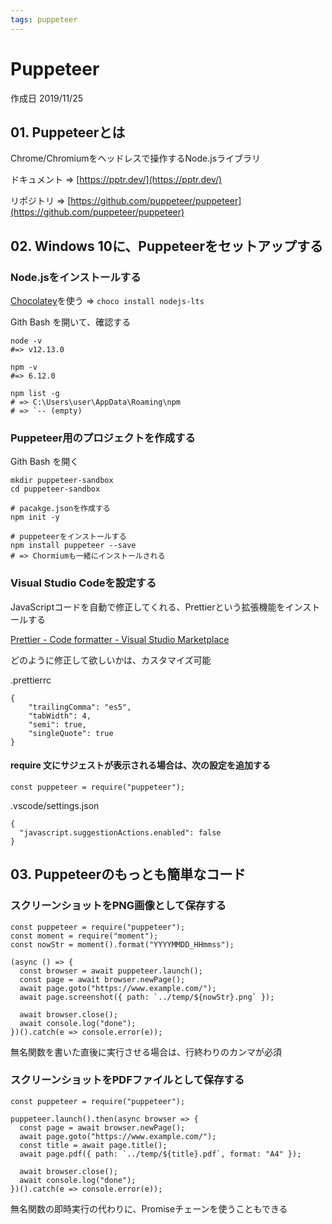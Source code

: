 ```yaml
---
tags: puppeteer
---
```


# Puppeteer

作成日 2019/11/25

## 01. Puppeteerとは

Chrome/Chromiumをヘッドレスで操作するNode.jsライブラリ

ドキュメント => [https://pptr.dev/](https://pptr.dev/)

リポジトリ => [https://github.com/puppeteer/puppeteer](https://github.com/puppeteer/puppeteer)

## 02. Windows 10に、Puppeteerをセットアップする

### Node.jsをインストールする

[Chocolatey](https://chocolatey.org/)を使う => `choco install nodejs-lts`

Gith Bash を開いて、確認する

```bash=
node -v
#=> v12.13.0

npm -v
#=> 6.12.0

npm list -g
# => C:\Users\user\AppData\Roaming\npm
# => `-- (empty)
```

### Puppeteer用のプロジェクトを作成する

Gith Bash を開く

```bash=
mkdir puppeteer-sandbox
cd puppeteer-sandbox

# pacakge.jsonを作成する
npm init -y

# puppeteerをインストールする
npm install puppeteer --save
# => Chormiumも一緒にインストールされる
```

### Visual Studio Codeを設定する

JavaScriptコードを自動で修正してくれる、Prettierという拡張機能をインストールする

[Prettier \- Code formatter \- Visual Studio Marketplace](https://marketplace.visualstudio.com/items?itemName=esbenp.prettier-vscode)

どのように修正して欲しいかは、カスタマイズ可能

.prettierrc

```json=
{
    "trailingComma": "es5",
    "tabWidth": 4,
    "semi": true,
    "singleQuote": true
}
```

#### require 文にサジェストが表示される場合は、次の設定を追加する

```javascript=
const puppeteer = require("puppeteer");
```

.vscode/settings.json

```json=
{
  "javascript.suggestionActions.enabled": false
}
```

## 03. Puppeteerのもっとも簡単なコード

### スクリーンショットをPNG画像として保存する

```javascript=
const puppeteer = require("puppeteer");
const moment = require("moment");
const nowStr = moment().format("YYYYMMDD_HHmmss");

(async () => {
  const browser = await puppeteer.launch();
  const page = await browser.newPage();
  await page.goto("https://www.example.com/");
  await page.screenshot({ path: `../temp/${nowStr}.png` });

  await browser.close();
  await console.log("done");
})().catch(e => console.error(e));
```

無名関数を書いた直後に実行させる場合は、行終わりのカンマが必須

### スクリーンショットをPDFファイルとして保存する

```javascript=
const puppeteer = require("puppeteer");

puppeteer.launch().then(async browser => {
  const page = await browser.newPage();
  await page.goto("https://www.example.com/");
  const title = await page.title();
  await page.pdf({ path: `../temp/${title}.pdf`, format: "A4" });

  await browser.close();
  await console.log("done");
})().catch(e => console.error(e));
```

無名関数の即時実行の代わりに、Promiseチェーンを使うこともできる
